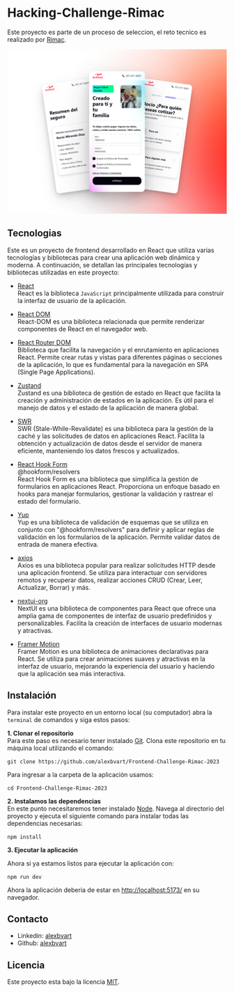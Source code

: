 # Hacking-Challenge-Rimac
Este proyecto es parte de un proceso de seleccion, el reto tecnico es realizado por [Rimac](https://www.rimac.com/).

![HackingChallengeRimac](./src/assets/mockup.png)

## Tecnologias
Este es un proyecto de frontend desarrollado en React que utiliza varias tecnologías y bibliotecas para crear una aplicación web dinámica y moderna. A continuación, se detallan las principales tecnologías y bibliotecas utilizadas en este proyecto:

* [React](https://es.react.dev/) \
React es la biblioteca `JavaScript` principalmente utilizada para construir la interfaz de usuario de la aplicación.

* [React DOM](https://es.react.dev/reference/react-dom) \
 React-DOM es una biblioteca relacionada que permite renderizar componentes de React en el navegador web.

* [React Router DOM](https://reactrouter.com/en/6.15.0) \
Biblioteca que facilita la navegación y el enrutamiento en aplicaciones React. Permite crear rutas y vistas para diferentes páginas o secciones de la aplicación, lo que es fundamental para la navegación en SPA (Single Page Applications).

* [Zustand](https://zustand-demo.pmnd.rs/) \
Zustand es una biblioteca de gestión de estado en React que facilita la creación y administración de estados en la aplicación. Es útil para el manejo de datos y el estado de la aplicación de manera global.

* [SWR](https://swr.vercel.app/) \
SWR (Stale-While-Revalidate) es una biblioteca para la gestión de la caché y las solicitudes de datos en aplicaciones React. Facilita la obtención y actualización de datos desde el servidor de manera eficiente, manteniendo los datos frescos y actualizados.

* [React Hook Form](https://react-hook-form.com/) \
@hookform/resolvers\
React Hook Form es una biblioteca que simplifica la gestión de formularios en aplicaciones React. Proporciona un enfoque basado en hooks para manejar formularios, gestionar la validación y rastrear el estado del formulario.

* [Yup](https://github.com/jquense/yup) \
Yup es una biblioteca de validación de esquemas que se utiliza en conjunto con "@hookform/resolvers" para definir y aplicar reglas de validación en los formularios de la aplicación. Permite validar datos de entrada de manera efectiva.

* [axios](https://axios-http.com/) \
Axios es una biblioteca popular para realizar solicitudes HTTP desde una aplicación frontend. Se utiliza para interactuar con servidores remotos y recuperar datos, realizar acciones CRUD (Crear, Leer, Actualizar, Borrar) y más.

* [nextui-org](https://nextui.org/docs/getting-started) \
NextUI es una biblioteca de componentes para React que ofrece una amplia gama de componentes de interfaz de usuario predefinidos y personalizables. Facilita la creación de interfaces de usuario modernas y atractivas.

* [Framer Motion](https://www.framer.com/api/motion/) \
Framer Motion es una biblioteca de animaciones declarativas para React. Se utiliza para crear animaciones suaves y atractivas en la interfaz de usuario, mejorando la experiencia del usuario y haciendo que la aplicación sea más interactiva.


## Instalación
Para instalar este proyecto en un entorno local (su computador) abra la `terminal` de comandos y siga estos pasos:

**1. Clonar el repositorio** \
Para este paso es necesario tener instalado [Git](https://git-scm.com/).
Clona este repositorio en tu máquina local utilizando el comando:
``` shell
git clone https://github.com/alexbvart/Frontend-Challenge-Rimac-2023
```
Para ingresar a la carpeta de la aplicación usamos:
``` shell
cd Frontend-Challenge-Rimac-2023
```

**2. Instalamos las dependencias**\
En este punto necesitaremos tener instalado [Node](https://nodejs.org/en/).
Navega al directorio del proyecto y ejecuta el siguiente comando para instalar todas las dependencias necesarias:
``` shell
npm install
```

**3. Ejecutar la aplicación**

Ahora si ya estamos listos para ejecutar la aplicación con:

``` shell
npm run dev
```
Ahora la aplicación deberia de estar en [http://localhost:5173/](http://localhost:5173/) en su navegador.



## Contacto
* Linkedin: [alexbvart](https://www.linkedin.com/in/alexbvart/)
* Github: [alexbvart](https://github.com/alexbvart)

##  Licencia
Este proyecto esta bajo la licencia [MIT](/LICENCE).
